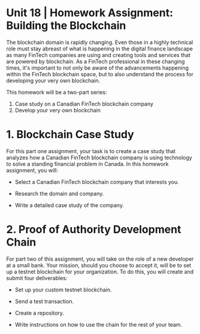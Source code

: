 # Unit 18 | Homework Assignment: Building the Blockchain

The blockchain domain is rapidly changing.  Even those in a highly technical role must stay abreast of what is happening in the digital finance landscape as many FinTech companies are using and creating tools and services that are powered by blockchain. As a FinTech professional in these changing times, it's important to not only be aware of the advancements happening within the FinTech blockchain space, but to also understand the process for developing your very own blockchain.

This homework will be a two-part series:

1. Case study on a Canadian FinTech blockchain company 
2. Develop your very own blockchain

# 1. Blockchain Case Study

For this part one assignment, your task is to create a case study that analyzes how a Canadian FinTech blockchain company is using technology to solve a standing financial problem in Canada.
In this homework assignment, you will:


* Select a Canadian FinTech blockchain company that interests you.


* Research the domain and company.


* Write a detailed case study of the company.

# 2. Proof of Authority Development Chain
For part two of this assignment, you will take on the role of a new developer at a small bank.
Your mission, should you choose to accept it, will be to set up a testnet blockchain for your organization.
To do this, you will create and submit four deliverables:


* Set up your custom testnet blockchain.


* Send a test transaction.


* Create a repository.


* Write instructions on how to use the chain for the rest of your team.